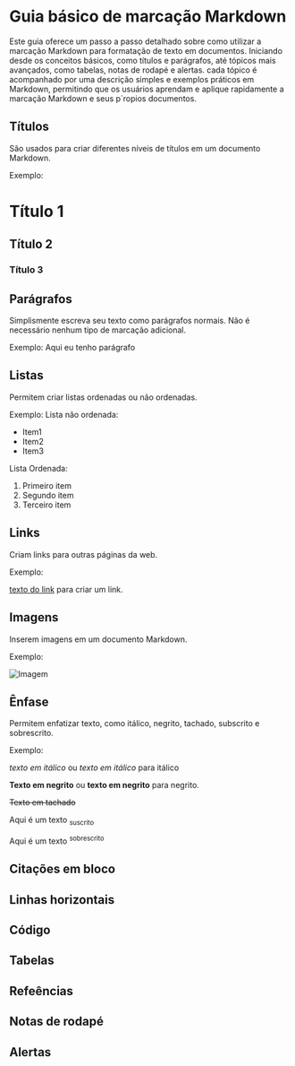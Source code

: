 
# Guia básico de marcação Markdown
Este guia oferece um passo a passo detalhado sobre como utilizar a marcação Markdown para formatação de texto em documentos. Iniciando desde os conceitos básicos, como títulos e parágrafos, até tópicos mais avançados, como tabelas, notas de rodapé e alertas. cada tópico é acompanhado por uma descrição simples e exemplos práticos em Markdown, permitindo que os usuários aprendam e aplique rapidamente a marcação Markdown e seus p´ropios documentos.

## Títulos
São  usados para criar diferentes níveis de títulos em um documento Markdown.

Exemplo:
# Título 1
## Título 2
### Título 3

## Parágrafos
Simplismente escreva seu texto como parágrafos normais. Não é necessário nenhum tipo de marcação adicional.

Exemplo:
Aqui eu tenho parágrafo

## Listas

Permitem criar listas ordenadas ou não ordenadas.

Exemplo:
Lista não ordenada:

* Item1
* Item2
* Item3

Lista Ordenada:
1. Primeiro item
2. Segundo item
3. Terceiro item

## Links
Criam links para outras páginas da web.

Exemplo:

[texto do link](URL) para criar um link.

## Imagens
Inserem imagens em um documento Markdown.

Exemplo:

![Imagem](URL_da_imagem)

## Ênfase
Permitem enfatizar texto, como itálico, negrito, tachado, subscrito e sobrescrito.

Exemplo:

*texto em itálico* ou _texto em itálico_ para itálico

**Texto em negrito** ou __texto em negrito__ para negrito.

~~Texto em tachado~~

Aqui é um texto <sub> suscrito </sub>

Aqui é um texto <sup> sobrescrito </sup>

## Citações em bloco

## Linhas horizontais

## Código

## Tabelas

## Refeências

## Notas de rodapé

## Alertas

